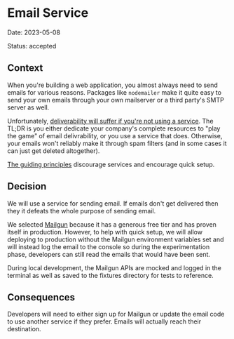 # Email Service

Date: 2023-05-08

Status: accepted

## Context

When you're building a web application, you almost always need to send emails
for various reasons. Packages like `nodemailer` make it quite easy to send your
own emails through your own mailserver or a third party's SMTP server as well.

Unfortunately,
[deliverability will suffer if you're not using a service](https://cfenollosa.com/blog/after-self-hosting-my-email-for-twenty-three-years-i-have-thrown-in-the-towel-the-oligopoly-has-won.html).
The TL;DR is you either dedicate your company's complete resources to "play the
game" of email delivrability, or you use a service that does. Otherwise, your
emails won't reliably make it through spam filters (and in some cases it can
just get deleted altogether).

[The guiding principles](https://github.com/epicweb-dev/epic-stack/blob/main/docs/guiding-principles)
discourage services and encourage quick setup.

## Decision

We will use a service for sending email. If emails don't get delivered then they
it defeats the whole purpose of sending email.

We selected [Mailgun](https://www.mailgun.com/) because it has a generous free
tier and has proven itself in production. However, to help with quick setup, we
will allow deploying to production without the Mailgun environment variables set
and will instead log the email to the console so during the experimentation
phase, developers can still read the emails that would have been sent.

During local development, the Mailgun APIs are mocked and logged in the terminal
as well as saved to the fixtures directory for tests to reference.

## Consequences

Developers will need to either sign up for Mailgun or update the email code to
use another service if they prefer. Emails will actually reach their
destination.
